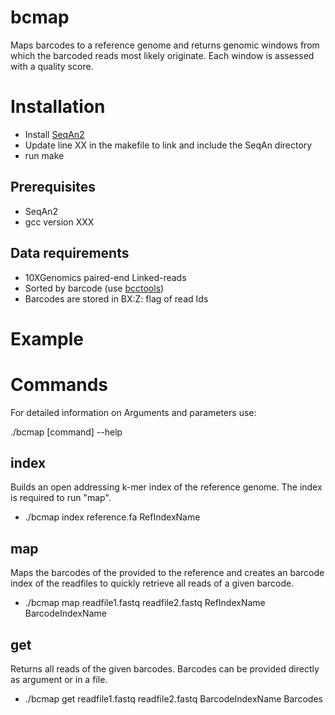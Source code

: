 # bcmap
Maps barcodes to a reference genome and returns genomic windows from which the barcoded reads most likely originate. Each window is assessed with a quality score.

# Installation
- Install [SeqAn2](https://seqan.readthedocs.io/en/master/Infrastructure/Use/Install.html#infra-use-install)
- Update line XX in the makefile to link and include the SeqAn directory
- run make

## Prerequisites
- SeqAn2
- gcc version XXX

## Data requirements
- 10XGenomics paired-end Linked-reads
- Sorted by barcode (use [bcctools](https://github.com/kehrlab/bcctools))
- Barcodes are stored in BX:Z: flag of read Ids

# Example 



# Commands
For detailed information on Arguments and parameters use:

./bcmap [command] --help

## index
Builds an open addressing k-mer index of the reference genome. The index is required to run "map".

- ./bcmap index reference.fa RefIndexName

## map
Maps the barcodes of the provided to the reference and creates an barcode index of the readfiles to quickly retrieve all reads of a given barcode.

- ./bcmap map readfile1.fastq readfile2.fastq RefIndexName BarcodeIndexName

## get
Returns all reads of the given barcodes. Barcodes can be provided directly as argument or in a file.

- ./bcmap get readfile1.fastq readfile2.fastq BarcodeIndexName Barcodes
 

